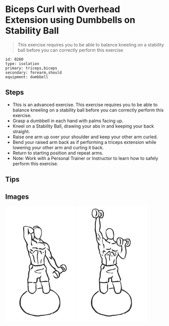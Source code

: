 # Biceps Curl with Overhead Extension using Dumbbells on Stability Ball
> This exercise requires you to be able to balance kneeling on a stability ball before you can correctly perform this exercise

``` 
id: 0260 
type: isolation 
primary: triceps,biceps 
secondary: forearm,should 
equipment: dumbbell 
``` 

## Steps

 - This is an advanced exercise. This exercise requires you to be able to balance kneeling on a stability ball before you can correctly perform this exercise.
 - Grasp a dumbbell in each hand with palms facing up.
 - Kneel on a Stability Ball, drawing your abs in and keeping your back straight.
 - Raise one arm up over your shoulder and keep your other arm curled.
 - Bend your raised arm back as if performing a triceps extension while lowering your other arm and curling it back.
 - Return to starting position and repeat arms.
 - Note: Work with a Personal Trainer or Instructor to learn how to safely perform this exercise.

## Tips


## Images

<svg width="167pt" height="275pt" viewBox="0 0 167 275" xmlns="http://www.w3.org/2000/svg">
  <g fill="#FFF">
    <path d="M0 0h167v275H0V0m42.67 50.07c-.94 5.3 1.09 10.52.66 15.83.07 4.1-.51 8.5 1.49 12.27 1.93 3.98 3.59 8.09 5.63 12.01-.18 3.31-.44 6.68.5 9.91.51 4.16 3.31 7.58 3.64 11.78.34 4.76 2.69 8.95 4.62 13.19.4 3 .67 6.02.86 9.05-.14 3.72-2.8 6.51-4.12 9.8-.15 3.37 1.71 6.85.02 10.07-1.85 4.44-1.84 9.27-1.65 13.99-1.95 4.23-2.33 9.1-1.53 13.66.81 7.45-.48 15.26 2.21 22.42 3.25 2.86 7.71 6.86 12.3 4.26 2.89-2.01 5.48-4.83 6.77-8.14-.04-5.64-.08-11.33-.48-16.95.95-.92 1.91-1.83 2.87-2.74.17-2.73.66-5.42 1.02-8.12 1.25.03 2.51.07 3.77.11.23 2.73.07 5.49.5 8.21l2.76.6c-.35 4.56 2.25 8.64 2.86 13.09-4.36-.14-8.77.7-12.67 2.68 4.34 1.16 8.35-1.44 12.68-1.11 1.18 2.96.95 6.18 1.46 9.27 4.46 6.48 17.2 4.59 17.57-4.12 7.18.6 13.1 5.82 17.58 11.11 3.27 5.68 5.14 12.35 4.89 18.94-.72 4.2-2.42 8.15-3.49 12.26-6.08 9.07-17.27 12.75-27.58 14.42-6.14 1.82-12.69.16-18.72 2.41-10.03-.3-20.14-2.69-29.21-7.03a42.67 42.67 0 0 1-12.95-17.14c-.33-5.92-.49-12.08 1.21-17.82 2.68-7.55 10.76-10.75 15.22-16.9l-3.1.87c-3.2 2.81-7.23 4.67-9.67 8.32-5.49 6.01-7.46 14.41-7.07 22.38.97 6.66 4.38 12.73 9.23 17.34 3.09 4.2 8.2 5.82 12.72 7.98 7.23 1.28 14.06 4.62 21.54 4.36 3.43.37 6.53-1.61 9.96-1.42 5.5.03 10.69-2.09 16.15-2.37 3.94-.23 7.56-2.17 10.33-4.92l-.92 3.59c3.52-4.09 9.53-4.8 12.8-9.15 2.73-3.91 5.26-8.31 5.41-13.2.27-7 .36-14.45-3.27-20.71-4.88-7.78-12.5-13.42-20.89-16.93l.79-1.39c-1.09-4.83-1.64-9.77-2.68-14.62-.27-.57-.8-1.72-1.06-2.29.19-1.74 1.16-3.3 1.61-4.98a82.3 82.3 0 0 1-4.08-10.41c-1-3.23-3.21-6.19-3.04-9.7-.05-2.87 1.02-5.94-.42-8.64-1.62-3.03-4.67-5.6-4.48-9.35.14-5.72-.77-11.76 1.48-17.18 2.27 3.28 4.93 6.4 6.18 10.25 1.19 4.03 4 7.21 6.01 10.82 2.99 5.21 8.46 8.22 11.99 12.97-1.59 1.11-3.19 2.2-4.9 3.12-.91 1.53-1.63 3.16-1.68 4.98 1.35-.92 2.56-2.02 3.72-3.14 4.69 2.33 6.22 7.33 8.52 11.61-.69.13-2.06.39-2.75.53-3.49-.8-5.88-3.45-8.1-6.05.59 3.18 2.59 6.04 5.31 7.77 6.1 2.24 13.28-4.49 10.72-10.78 1.18-.25 2.36-.49 3.54-.72 1.13-1.36 2.31-2.68 3.52-3.96 2.89.91 6.14-.22 7.63-2.89 3.01-3.15 1.29-8.03-.4-11.42-3.26-5.72-12.06-3.27-14.48 1.94 3.77.27 5.79-3.66 9.43-3.86 2.66 1.43 4.86 3.76 4.91 6.95 1.06 3.82-2.04 7.7-5.76 8.27.31-.61.92-1.85 1.23-2.47-1.8-2.75-3.11-5.83-5.29-8.32-2.1-.74-4.23.8-6.34.98-5.52-3.78-6.83-10.54-9-16.41-1.54-4.44-5.89-7.1-7.93-11.2-.85-3.75-1.33-7.73-3.76-10.87-2.18-2.49-1.07-5.94-1.78-8.9-.38-3.42-2.74-6.11-4.74-8.74-2.42-3.07-7-2.52-9.68-5.22-2.66-2.32-5.07-4.92-7.84-7.11 3.52-4.62 3.98-10.62 3.87-16.22-.51-2.96-.57-6.62-3.32-8.48-2.39-1.88-4.68-3.95-7.38-5.38-3.49-.69-6.75.92-9.69 2.59.05 1.11.14 3.33.19 4.44 1.29-1.39 2.35-2.96 3.14-4.68 2.95-.72 6.14-1.08 8.75.86-3.22.04-6.48.2-9.35 1.86.59.43 1.19.85 1.79 1.28 3.6-2.51 8.2-.69 12.02.34 4.85 7.16 2.55 17.08-2.24 23.72-1.56.12-3.16.49-4.71.09-2.61-2.23-5.15-4.72-6.47-7.96.67-4.86-2.08-9.66-.29-14.38-.4-.64-.81-1.28-1.23-1.91l-.65 2.32c-2.05-2.56-4.63-4.87-7.82-5.86-2.86-.5-5.75-.84-8.53-1.71-2.86-1.08-6.43-.3-8.39 2.1m90.76 93.32c1.77 2.14 4.69 3.49 5.68 6.2.56 1.03.09 3.24 1.69 3.23.38-.6 1.13-1.79 1.51-2.38-1.6-3.58-4.89-6.56-8.88-7.05z"/>
    <path d="M44.73 49.91c1.02-1.24 2.94-.99 4.38-.93 6.49.99 13.48 2.87 17.47 8.57-.05 1.39-.09 2.79-.13 4.19-2.1 1.19-4.07 2.58-6.08 3.9a50.388 50.388 0 0 0-3.63-3.96c-.99-3-.73-6.95-3.39-9.02.52 5.59-.39 11.42 1.46 16.8.58-1.47.82-3.13 1.86-4.37 3.49.32 5.12 3.85 4.93 6.99.64 3.87-1.06 8.35 1.65 11.67.27-.6.82-1.82 1.09-2.43 1.6 1.57 3.36 2.97 5.54 3.6 2.68.59 3.72 3.38 5.97 4.66.05-1.44-.05-2.86-.31-4.27-2.12-2.27-5.34-2.9-7.96-4.42a21.13 21.13 0 0 0 2.37-6.48c1.41 1.81 2.74 3.92 5.02 4.72 1.98.97 4.07-.11 6.04-.52.27 2.3-.32 5.6 2.84 5.95-.39-1.8-.81-3.59-1.16-5.4 2.44 2.4 4.82 4.86 7.25 7.27-.77.11-2.31.34-3.07.45-3.31-1.44-7.71-1.86-10.11 1.41 2.33-.09 4.75-1.24 6.96-.04 3.51 1.52 7.41.71 11.11.93 6.67.86 8.85 8.24 9.04 13.98-1.66-1.01-3.28-2.14-5.19-2.61 2.06 2.5 4.68 4.55 6.46 7.29 1.4 2.96 1.69 6.34 3.3 9.22.02 2.06-.04 4.12-.11 6.19-1.68-1.08-3.37-2.16-5.18-3 2.18 3.05 4.89 7.52 9.26 6.64-1.21-1.44-2.21-3-2.57-4.86 5.02 3.98 7.58 10.17 9.06 16.24 1.38 3.02 3.39 5.78 5.6 8.26 2 2.18 4.96.47 7.27-.17 1.83 2.23 3.38 4.68 5.33 6.81-.75 1.52-2.24 2.46-3.4 3.64-1.58.78-3.09 1.69-4.6 2.62-.57-1.52-.81-3.47-2.55-4.11-3.07-1.45-5.76-3.48-8.22-5.8.6-.1 1.81-.32 2.41-.43-3.41-2.43-7.32-4.38-10.08-7.59-1.85-3.2-4.39-5.99-5.68-9.49-1.93-5.11-4.41-10.19-8.36-14.06-.99-4.89 1.38-10.18-1.7-14.64-.73 3.43-.69 7-.18 10.46-.91 4.48-3.62 8.42-3.74 13.06-.06 3.55.96 7.02.97 10.58-5.45 3.07-11.85 2.41-17.83 3.3-3.07.56-6.04-.79-8.76-2.04-2.55-1.15-2.32-4.24-3.08-6.5-1.42-4.53-1.66-9.42-3.88-13.69-1.82-3.27-.66-7.18-1.4-10.72-1.23-2.13-3.63-3.6-3.72-6.28-.37-2.99-1.64-7.01 1.08-9.26-2.45-4.69-4.96-9.36-7.53-13.99-2.2-3.29-2.11-7.47-1.91-11.27.54-5.68-.28-11.37-.21-17.05m16.82 33.42c-.22 3.09-.84 6.3-.09 9.35.33 1.47 2.13 1.38 3.22 1.9-.66-2.42-1.44-4.82-2.12-7.23.08-1.44-.12-2.84-1.01-4.02m28.86 6.92c.97 2.06 2.04 4.29 4.48 4.83-.57-1.44-1.22-2.84-1.86-4.25-.66-.15-1.97-.43-2.62-.58m-26.44 8.74l-.21 1.17c2.51 1.06 5.56-.17 8.28.12 1.83 1.23 4.36 3.61 6.04.85-.97-.84-1.93-1.69-2.88-2.54-3.75-.02-7.51-.07-11.23.4m24.93 2.97c-2.38-.41-4.58-1.53-6.95-2.01-1.3.82-2.59 1.68-3.8 2.62 3.38-.19 6.63.57 9.89 1.31 3.66-.36 6.74-2.76 8.81-5.69-3.07.24-5.4 2.32-7.95 3.77m-30.94.38c1.43 3.32 4.88 4.79 8.12 5.8-.79-2.23-1.77-5.14-4.73-4.72-1.13-.38-2.26-.74-3.39-1.08m12.49 3.14c-2.08 2.56-4.88 4.6-6.21 7.71-1.81-1.27-2.99-3-3.14-5.23-.74-.09-2.22-.26-2.96-.35.54 2.23 1.83 4.18 3.36 5.86 1.49.1 2.99-.03 4.48-.01.12-.5.35-1.48.47-1.97 2.11-1.01 3.51-2.81 4.75-4.73 1.78-.36 3.61-.05 5.4.04.09 3.44-.77 6.76-1.36 10.12-.08 7.55 1.72 14.93 2.6 22.39 1.11-2.33.85-5.01.3-7.46-.96-3.82-.57-7.78-.92-11.67-.64-4.45 2.18-8.59.78-13.05 1.9.53 4.57.32 5.5 2.46 1.2 1.8 1.09 5.41 4 5.08-.84-2.65-1.62-5.31-2.28-8-2.2-.13-4.4-.13-6.6-.08-2.2-1.9-5.65-2.75-8.17-1.11m19.7 3.73c-.28.31-.83.93-1.11 1.24.71 3.42 4.89-2.02 1.11-1.24m-26.27 6.37c1.35 3.02 2.88 6.06 3.21 9.41.78 3.64.77 8.56 5.02 9.94-2.39-4.28-3.12-9.15-3.49-13.96-.96-1.99-2.3-3.78-3.24-5.78-.38.1-1.12.29-1.5.39m21.13 11.34c-.52 3.48-1.93 7.13 0 10.44.69-3.72.78-7.52 1.52-11.23-.38.2-1.14.6-1.52.79z"/>
    <path d="M61.68 66.52c1.98-.89 3.94-1.85 6-2.57.4 4.3.13 8.62.01 12.92-.3.37-.9 1.09-1.19 1.45-.51-.37-1.51-1.13-2.02-1.51-.12-3.59-.65-7.29-2.8-10.29zM60.72 139.3c1.42.67 2.86 1.29 4.37 1.75-.09.28-.27.83-.37 1.11-1.61 2.97-3.18 5.96-4.94 8.84 4.08.01 7.35-4.3 5.81-8.2.4-.28.8-.56 1.21-.84 1.52 1 3.29 1.74 5.15 1.51 6.2-.77 12.87.12 18.33-3.48 2.9 1.43 4.23 4.42 5.86 7.01 1.94 2.54-.7 5.39-.77 8.11.73 2.31 1.99 4.44 2.48 6.84 1.08 4.57 4.02 8.48 4.7 13.17.64 1.79-1.04 3.14-1.86 4.5-1.1-.63-2.17-1.3-3.22-2-4.2 1.11-8.61.83-12.8 2.02-1.06-2.39-.79-5.1-1.38-7.61 1.48-2.16 2.32-4.68 2.58-7.28-1.46 1.78-2.86 3.62-4.59 5.15-2.45-.3-4.78.32-6.77 1.76-.05 3.1-.32 6.2-.93 9.26-2.31.27-4.64.31-6.96.33.01.55.03 1.65.03 2.2 2.05-.08 4.1-.1 6.16-.11-1.19 5.52-1.08 11.18-.41 16.75-1.58 2.7-3.36 5.7-6.52 6.71-3.5.16-7.64-1.06-8.99-4.64-2.15-3.8-.61-8.3-1.83-12.32-.91-2.45.32-4.96.58-7.43 3.07-.08 6.45.9 9.31-.55-.09-.3-.25-.92-.33-1.22-3.47.28-6.96.33-10.34-.61.17-3.75.59-7.48 2.21-10.9.3-5.2.21-10.54 1.98-15.52 1.39-3.16-.32-6.41-.64-9.59.82-1.65 1.91-3.15 2.89-4.72m25.29 10.98c-4.44.29-8.83 1.3-13.07 2.64-.38.56-1.15 1.68-1.53 2.23 5.49-.82 10.57-3.27 16.13-3.77 1.73-.52 5.85-1.36 4.21-3.83-1.98.78-3.66 2.23-5.74 2.73m-16.54 6.37c3.86 3.22 9.14 2.29 13.62 3.73 1.21-.38 2.4-.85 3.49-1.5-3.8-.24-7.68.29-11.39-.75-2.04-1.03-3.86-2.44-5.81-3.63.03.54.07 1.61.09 2.15zM117.28 156.3c2.51-1.83 5.67-1.2 8.2.2 1.6 3.98 3.17 8.55.4 12.43-1.13-5.16-3.73-10.14-8.6-12.63z"/>
    <path d="M97.13 180.65c1.91.04 3.79-.45 5.69-.45.99 1.81.23 3.96.59 5.91.6 5.59 3.24 11.37.49 16.81-1.42 3.62-5.69 3.77-8.98 3.94-1.46.04-2.52-1.22-3.43-2.19-1.54-4.21-1.75-8.73-2.43-13.12-1.33-3.41-3.7-6.43-4-10.21 4-.53 8.04-.58 12.07-.69z"/>
  </g>
  <g fill="#333">
    <path d="M42.67 50.07c1.96-2.4 5.53-3.18 8.39-2.1 2.78.87 5.67 1.21 8.53 1.71 3.19.99 5.77 3.3 7.82 5.86l.65-2.32c.42.63.83 1.27 1.23 1.91-1.79 4.72.96 9.52.29 14.38 1.32 3.24 3.86 5.73 6.47 7.96 1.55.4 3.15.03 4.71-.09 4.79-6.64 7.09-16.56 2.24-23.72-3.82-1.03-8.42-2.85-12.02-.34-.6-.43-1.2-.85-1.79-1.28 2.87-1.66 6.13-1.82 9.35-1.86-2.61-1.94-5.8-1.58-8.75-.86-.79 1.72-1.85 3.29-3.14 4.68-.05-1.11-.14-3.33-.19-4.44 2.94-1.67 6.2-3.28 9.69-2.59 2.7 1.43 4.99 3.5 7.38 5.38 2.75 1.86 2.81 5.52 3.32 8.48.11 5.6-.35 11.6-3.87 16.22 2.77 2.19 5.18 4.79 7.84 7.11 2.68 2.7 7.26 2.15 9.68 5.22 2 2.63 4.36 5.32 4.74 8.74.71 2.96-.4 6.41 1.78 8.9 2.43 3.14 2.91 7.12 3.76 10.87 2.04 4.1 6.39 6.76 7.93 11.2 2.17 5.87 3.48 12.63 9 16.41 2.11-.18 4.24-1.72 6.34-.98 2.18 2.49 3.49 5.57 5.29 8.32-.31.62-.92 1.86-1.23 2.47 3.72-.57 6.82-4.45 5.76-8.27-.05-3.19-2.25-5.52-4.91-6.95-3.64.2-5.66 4.13-9.43 3.86 2.42-5.21 11.22-7.66 14.48-1.94 1.69 3.39 3.41 8.27.4 11.42-1.49 2.67-4.74 3.8-7.63 2.89-1.21 1.28-2.39 2.6-3.52 3.96-1.18.23-2.36.47-3.54.72 2.56 6.29-4.62 13.02-10.72 10.78-2.72-1.73-4.72-4.59-5.31-7.77 2.22 2.6 4.61 5.25 8.1 6.05.69-.14 2.06-.4 2.75-.53-2.3-4.28-3.83-9.28-8.52-11.61-1.16 1.12-2.37 2.22-3.72 3.14.05-1.82.77-3.45 1.68-4.98 1.71-.92 3.31-2.01 4.9-3.12-3.53-4.75-9-7.76-11.99-12.97-2.01-3.61-4.82-6.79-6.01-10.82-1.25-3.85-3.91-6.97-6.18-10.25-2.25 5.42-1.34 11.46-1.48 17.18-.19 3.75 2.86 6.32 4.48 9.35 1.44 2.7.37 5.77.42 8.64-.17 3.51 2.04 6.47 3.04 9.7a82.3 82.3 0 0 0 4.08 10.41c-.45 1.68-1.42 3.24-1.61 4.98.26.57.79 1.72 1.06 2.29 1.04 4.85 1.59 9.79 2.68 14.62l-.79 1.39c8.39 3.51 16.01 9.15 20.89 16.93 3.63 6.26 3.54 13.71 3.27 20.71-.15 4.89-2.68 9.29-5.41 13.2-3.27 4.35-9.28 5.06-12.8 9.15l.92-3.59c-2.77 2.75-6.39 4.69-10.33 4.92-5.46.28-10.65 2.4-16.15 2.37-3.43-.19-6.53 1.79-9.96 1.42-7.48.26-14.31-3.08-21.54-4.36-4.52-2.16-9.63-3.78-12.72-7.98-4.85-4.61-8.26-10.68-9.23-17.34-.39-7.97 1.58-16.37 7.07-22.38 2.44-3.65 6.47-5.51 9.67-8.32l3.1-.87c-4.46 6.15-12.54 9.35-15.22 16.9-1.7 5.74-1.54 11.9-1.21 17.82a42.67 42.67 0 0 0 12.95 17.14c9.07 4.34 19.18 6.73 29.21 7.03 6.03-2.25 12.58-.59 18.72-2.41 10.31-1.67 21.5-5.35 27.58-14.42 1.07-4.11 2.77-8.06 3.49-12.26.25-6.59-1.62-13.26-4.89-18.94-4.48-5.29-10.4-10.51-17.58-11.11-.37 8.71-13.11 10.6-17.57 4.12-.51-3.09-.28-6.31-1.46-9.27-4.33-.33-8.34 2.27-12.68 1.11 3.9-1.98 8.31-2.82 12.67-2.68-.61-4.45-3.21-8.53-2.86-13.09l-2.76-.6c-.43-2.72-.27-5.48-.5-8.21-1.26-.04-2.52-.08-3.77-.11-.36 2.7-.85 5.39-1.02 8.12-.96.91-1.92 1.82-2.87 2.74.4 5.62.44 11.31.48 16.95-1.29 3.31-3.88 6.13-6.77 8.14-4.59 2.6-9.05-1.4-12.3-4.26-2.69-7.16-1.4-14.97-2.21-22.42-.8-4.56-.42-9.43 1.53-13.66-.19-4.72-.2-9.55 1.65-13.99 1.69-3.22-.17-6.7-.02-10.07 1.32-3.29 3.98-6.08 4.12-9.8-.19-3.03-.46-6.05-.86-9.05-1.93-4.24-4.28-8.43-4.62-13.19-.33-4.2-3.13-7.62-3.64-11.78-.94-3.23-.68-6.6-.5-9.91-2.04-3.92-3.7-8.03-5.63-12.01-2-3.77-1.42-8.17-1.49-12.27.43-5.31-1.6-10.53-.66-15.83m2.06-.16c-.07 5.68.75 11.37.21 17.05-.2 3.8-.29 7.98 1.91 11.27 2.57 4.63 5.08 9.3 7.53 13.99-2.72 2.25-1.45 6.27-1.08 9.26.09 2.68 2.49 4.15 3.72 6.28.74 3.54-.42 7.45 1.4 10.72 2.22 4.27 2.46 9.16 3.88 13.69.76 2.26.53 5.35 3.08 6.5 2.72 1.25 5.69 2.6 8.76 2.04 5.98-.89 12.38-.23 17.83-3.3-.01-3.56-1.03-7.03-.97-10.58.12-4.64 2.83-8.58 3.74-13.06-.51-3.46-.55-7.03.18-10.46 3.08 4.46.71 9.75 1.7 14.64 3.95 3.87 6.43 8.95 8.36 14.06 1.29 3.5 3.83 6.29 5.68 9.49 2.76 3.21 6.67 5.16 10.08 7.59-.6.11-1.81.33-2.41.43 2.46 2.32 5.15 4.35 8.22 5.8 1.74.64 1.98 2.59 2.55 4.11 1.51-.93 3.02-1.84 4.6-2.62 1.16-1.18 2.65-2.12 3.4-3.64-1.95-2.13-3.5-4.58-5.33-6.81-2.31.64-5.27 2.35-7.27.17-2.21-2.48-4.22-5.24-5.6-8.26-1.48-6.07-4.04-12.26-9.06-16.24.36 1.86 1.36 3.42 2.57 4.86-4.37.88-7.08-3.59-9.26-6.64 1.81.84 3.5 1.92 5.18 3 .07-2.07.13-4.13.11-6.19-1.61-2.88-1.9-6.26-3.3-9.22-1.78-2.74-4.4-4.79-6.46-7.29 1.91.47 3.53 1.6 5.19 2.61-.19-5.74-2.37-13.12-9.04-13.98-3.7-.22-7.6.59-11.11-.93-2.21-1.2-4.63-.05-6.96.04 2.4-3.27 6.8-2.85 10.11-1.41.76-.11 2.3-.34 3.07-.45-2.43-2.41-4.81-4.87-7.25-7.27.35 1.81.77 3.6 1.16 5.4-3.16-.35-2.57-3.65-2.84-5.95-1.97.41-4.06 1.49-6.04.52-2.28-.8-3.61-2.91-5.02-4.72a21.13 21.13 0 0 1-2.37 6.48c2.62 1.52 5.84 2.15 7.96 4.42.26 1.41.36 2.83.31 4.27-2.25-1.28-3.29-4.07-5.97-4.66-2.18-.63-3.94-2.03-5.54-3.6-.27.61-.82 1.83-1.09 2.43-2.71-3.32-1.01-7.8-1.65-11.67.19-3.14-1.44-6.67-4.93-6.99-1.04 1.24-1.28 2.9-1.86 4.37-1.85-5.38-.94-11.21-1.46-16.8 2.66 2.07 2.4 6.02 3.39 9.02 1.28 1.25 2.49 2.58 3.63 3.96 2.01-1.32 3.98-2.71 6.08-3.9.04-1.4.08-2.8.13-4.19-3.99-5.7-10.98-7.58-17.47-8.57-1.44-.06-3.36-.31-4.38.93m16.95 16.61c2.15 3 2.68 6.7 2.8 10.29.51.38 1.51 1.14 2.02 1.51.29-.36.89-1.08 1.19-1.45.12-4.3.39-8.62-.01-12.92-2.06.72-4.02 1.68-6 2.57m-.96 72.78c-.98 1.57-2.07 3.07-2.89 4.72.32 3.18 2.03 6.43.64 9.59-1.77 4.98-1.68 10.32-1.98 15.52-1.62 3.42-2.04 7.15-2.21 10.9 3.38.94 6.87.89 10.34.61.08.3.24.92.33 1.22-2.86 1.45-6.24.47-9.31.55-.26 2.47-1.49 4.98-.58 7.43 1.22 4.02-.32 8.52 1.83 12.32 1.35 3.58 5.49 4.8 8.99 4.64 3.16-1.01 4.94-4.01 6.52-6.71-.67-5.57-.78-11.23.41-16.75-2.06.01-4.11.03-6.16.11 0-.55-.02-1.65-.03-2.2 2.32-.02 4.65-.06 6.96-.33.61-3.06.88-6.16.93-9.26 1.99-1.44 4.32-2.06 6.77-1.76 1.73-1.53 3.13-3.37 4.59-5.15-.26 2.6-1.1 5.12-2.58 7.28.59 2.51.32 5.22 1.38 7.61 4.19-1.19 8.6-.91 12.8-2.02 1.05.7 2.12 1.37 3.22 2 .82-1.36 2.5-2.71 1.86-4.5-.68-4.69-3.62-8.6-4.7-13.17-.49-2.4-1.75-4.53-2.48-6.84.07-2.72 2.71-5.57.77-8.11-1.63-2.59-2.96-5.58-5.86-7.01-5.46 3.6-12.13 2.71-18.33 3.48-1.86.23-3.63-.51-5.15-1.51-.41.28-.81.56-1.21.84 1.54 3.9-1.73 8.21-5.81 8.2 1.76-2.88 3.33-5.87 4.94-8.84.1-.28.28-.83.37-1.11-1.51-.46-2.95-1.08-4.37-1.75m56.56 17c4.87 2.49 7.47 7.47 8.6 12.63 2.77-3.88 1.2-8.45-.4-12.43-2.53-1.4-5.69-2.03-8.2-.2m-20.15 24.35c-4.03.11-8.07.16-12.07.69.3 3.78 2.67 6.8 4 10.21.68 4.39.89 8.91 2.43 13.12.91.97 1.97 2.23 3.43 2.19 3.29-.17 7.56-.32 8.98-3.94 2.75-5.44.11-11.22-.49-16.81-.36-1.95.4-4.1-.59-5.91-1.9 0-3.78.49-5.69.45z"/>
    <path d="M61.55 83.33c.89 1.18 1.09 2.58 1.01 4.02.68 2.41 1.46 4.81 2.12 7.23-1.09-.52-2.89-.43-3.22-1.9-.75-3.05-.13-6.26.09-9.35zM90.41 90.25c.65.15 1.96.43 2.62.58.64 1.41 1.29 2.81 1.86 4.25-2.44-.54-3.51-2.77-4.48-4.83zM63.97 98.99c3.72-.47 7.48-.42 11.23-.4.95.85 1.91 1.7 2.88 2.54-1.68 2.76-4.21.38-6.04-.85-2.72-.29-5.77.94-8.28-.12l.21-1.17zM88.9 101.96c2.55-1.45 4.88-3.53 7.95-3.77-2.07 2.93-5.15 5.33-8.81 5.69-3.26-.74-6.51-1.5-9.89-1.31 1.21-.94 2.5-1.8 3.8-2.62 2.37.48 4.57 1.6 6.95 2.01zM57.96 102.34c1.13.34 2.26.7 3.39 1.08 2.96-.42 3.94 2.49 4.73 4.72-3.24-1.01-6.69-2.48-8.12-5.8z"/>
    <path d="M70.45 105.48c2.52-1.64 5.97-.79 8.17 1.11 2.2-.05 4.4-.05 6.6.08.66 2.69 1.44 5.35 2.28 8-2.91.33-2.8-3.28-4-5.08-.93-2.14-3.6-1.93-5.5-2.46 1.4 4.46-1.42 8.6-.78 13.05.35 3.89-.04 7.85.92 11.67.55 2.45.81 5.13-.3 7.46-.88-7.46-2.68-14.84-2.6-22.39.59-3.36 1.45-6.68 1.36-10.12-1.79-.09-3.62-.4-5.4-.04-1.24 1.92-2.64 3.72-4.75 4.73-.12.49-.35 1.47-.47 1.97-1.49-.02-2.99.11-4.48.01-1.53-1.68-2.82-3.63-3.36-5.86.74.09 2.22.26 2.96.35.15 2.23 1.33 3.96 3.14 5.23 1.33-3.11 4.13-5.15 6.21-7.71zM90.15 109.21c3.78-.78-.4 4.66-1.11 1.24.28-.31.83-.93 1.11-1.24z"/>
    <path d="M63.88 115.58c.38-.1 1.12-.29 1.5-.39.94 2 2.28 3.79 3.24 5.78.37 4.81 1.1 9.68 3.49 13.96-4.25-1.38-4.24-6.3-5.02-9.94-.33-3.35-1.86-6.39-3.21-9.41zM85.01 126.92c.38-.19 1.14-.59 1.52-.79-.74 3.71-.83 7.51-1.52 11.23-1.93-3.31-.52-6.96 0-10.44zM133.43 143.39c3.99.49 7.28 3.47 8.88 7.05-.38.59-1.13 1.78-1.51 2.38-1.6.01-1.13-2.2-1.69-3.23-.99-2.71-3.91-4.06-5.68-6.2zM86.01 150.28c2.08-.5 3.76-1.95 5.74-2.73 1.64 2.47-2.48 3.31-4.21 3.83-5.56.5-10.64 2.95-16.13 3.77.38-.55 1.15-1.67 1.53-2.23 4.24-1.34 8.63-2.35 13.07-2.64z"/>
    <path d="M69.47 156.65c-.02-.54-.06-1.61-.09-2.15 1.95 1.19 3.77 2.6 5.81 3.63 3.71 1.04 7.59.51 11.39.75-1.09.65-2.28 1.12-3.49 1.5-4.48-1.44-9.76-.51-13.62-3.73z"/>
  </g>
</svg>

<svg width="167pt" height="275pt" viewBox="0 0 167 275" xmlns="http://www.w3.org/2000/svg">
  <g fill="#FFF">
    <path d="M0 0h167v275H0V0m37.52 8.49c-2.44 5.85-3.48 13.08.66 18.44 1.72 1.91 4.36 1.89 6.72 1.87-.17 2.74-.61 5.47-1.38 8.11-1.2 4.26-.48 8.71-.59 13.07.04 3.67-1.31 7.44.15 11 3.07 8.7 1.3 18.59 5.97 26.81 2.19 3.07.58 6.91 1.12 10.37.1 3.81 2.66 7.02 2.77 10.84.07 2.74 1.11 5.32 2.88 7.4-.34 3.33.82 6.45 3.19 8.79.14 3.93-1.63 8.2.59 11.81-1.12 2.3-2.68 4.37-3.62 6.76-.33 3.44 1.71 6.99-.06 10.28-1.86 4.45-1.8 9.28-1.66 14.01-2.17 4.53-2.14 9.73-1.45 14.61.67 7.27-.36 14.8 2.22 21.8 3.39 1.97 6.52 5.85 10.9 4.47 3.65-1.41 6.15-4.87 8.02-8.15.5-5.86-.41-11.78.1-17.66-3.7 4.81-1.79 11.4-1.7 16.96-1.32 2.27-2.76 4.76-5.13 6.06-2.82 1.77-5.95-.74-8.51-1.91-4.21-6.41-3.04-14.6-3.24-21.9 5.99 1.51 12.29 1.15 18.39.71l-2.79-1.43c1.94-.05 4.39 1.23 5.5-1.16.1-2.71.6-5.38.93-8.06 1.23.03 2.46.06 3.69.1.25 2.76.08 5.57.6 8.31.68.12 2.04.37 2.73.49-.46 4.54 2.23 8.6 2.8 13.03-4.27.02-8.8.51-12.48 2.82 4.29 1.01 8.25-1.51 12.54-1.17.7 4.29 1.81 8.48 4.51 11.98 3.76 1.61 8.6 1.88 11.72-1.18 2.61-1.57 2.5-4.82 2.9-7.46.06.34.19 1 .25 1.33 6.71 1.83 12.55 6.2 17.07 11.37 3.38 5.71 5.24 12.48 5.03 19.13-.9 4.37-2.4 8.64-3.81 12.85-8.1 10.75-22.33 13.49-34.92 14.88-5.51-.82-10.63 2.15-16.09 1.15-8.28-1.38-16.67-2.97-24.17-6.88-5.66-4.53-10.14-10.37-12.89-17.07-.18-7.86-1.3-17.2 4.68-23.37 3.38-4.4 8.79-6.74 11.79-11.46-1.07.31-2.14.63-3.21.96-3 2.69-6.86 4.38-9.24 7.77-8.86 9.62-10.35 25.75-1.97 36.12 3.05 3.23 5.55 7.33 9.82 9.06 2.65 1.2 5.16 2.85 8.03 3.49 6.44 1.1 12.5 4.09 19.16 3.97 3.81.58 7.26-1.53 11.03-1.43 5.45.04 10.6-2.09 16.02-2.33 3.93-.24 7.56-2.15 10.31-4.91-.22.88-.65 2.65-.86 3.54 3.72-4.23 10.15-4.91 13.29-9.78 2.08-3.26 4.2-6.7 4.73-10.6.74-5.17.28-10.43-.34-15.59-2.76-11.64-13.01-19.66-23.61-24.03.2-.35.6-1.04.79-1.38-1.03-4.97-1.78-10-2.6-15-.47-.43-1.41-1.3-1.88-1.73 1.08-1.81 2.85-3.9 1.86-6.14-2.19-4.93-3.65-10.13-5.86-15.05-1.54-3.21-.36-6.77-.42-10.15-.49-3.63-3.44-6.15-5.12-9.24l2.28-1.24c-2.69-6.85-.96-14.36 2.94-20.35 2.95 3.45 5.77 7.79 10.39 9.01 3.04.78 5.25-1.63 6.51-4.05.18-3.54 2.3-6.62 2.54-10.17.62-6.31-1.34-12.53-2.44-18.64.72-.47 1.43-.94 2.15-1.42l-1.34.07c1.39-2.49 2.73-5.01 3.89-7.62-1.14-1.48-2.27-2.97-3.4-4.46 2.16-1.16 4.61-.41 6.82.13 4.03 4.58 2.96 13.92-3.67 15.6-.62-.67-1.85-2.02-2.46-2.7-.41 1.25-.78 2.51-1.11 3.78l.53-.61c2.87 2.16 6.16.5 8.85-.96 2.25-5.42 3.28-12.43-.94-17.14-3.4-.84-7.53-1.09-9.97 1.91-1.39-.04-2.77-.1-4.15-.15-2.08-4.09-7.15-5.43-11.38-5.17-4.58 1.18-4.75 6.52-5.7 10.29-1.75-1.32-3.62-2.5-5.58-3.47-1.04-3.8-.29-7.59.44-11.35.27-6.4-1.23-15.25-8.54-17.01-4.37-1.68-9.04 1.05-10.98 5-1.52 6.93.38 14.25 4.12 20.17-1.07.66-2.1 1.4-3.25 1.92-1.99-1.45-3.91-2.99-5.94-4.37-3.33-2.08-2.37-6.72-4.02-9.87-.71-3.35-4.16-4.85-5.48-7.86 1.2-3.23 2.12-6.62 2.16-10.09.34-6.47-2.28-12.62-2.36-19.07 2.23.07 4.47.32 6.69.05 3.84-4.98 4.72-12.52.62-17.61-2.52-2.04-6.4-2.34-9.12-.49C49.6 5.64 42 5.07 37.52 8.49m82.81 72.09c1.32 4 .84 8-.8 11.8 1.22 1.08 1.87-.52 2.45-1.41 1.32-2.36.97-5.18 1.13-7.77-.92-.87-1.84-1.76-2.78-2.62z"/>
    <path d="M39.59 8.31c3.03-.13 6.33-.9 9.17.5 1.71 2.26 2.41 5.06 3.68 7.55-.7 3.58-1.17 7.53-4.16 10.01-2.43.31-4.86.6-7.3.3-5.44-4.71-4.78-12.65-1.39-18.36m4.25 1c.74 2.21 2.13 4.25 2.38 6.6-.43 3.3-1.55 6.46-2.41 9.66 6.27-2.73 6.39-13.33.03-16.26zM52.17 13.22c1.28-.76 2.42-1.88 3.92-2.2 1.63.39 3.16 1.11 4.73 1.72 1.36 4.71 1.5 9.69-.67 14.19-1.92.02-3.84.04-5.75.05 1.75-1.32 3.5-2.64 5.23-3.98-.51-2.44-.93-4.9-1.09-7.39-2.36-.12-4.94-.18-6.37-2.39z"/>
    <path d="M53.61 15.52c2.98.73 2.69 4.13 3.46 6.45-1.36 1.24-2.88 2.28-4.43 3.26-.55 6.64.49 13.2 1.57 19.72 1.01 5.58-2.55 10.89-.75 16.4 4.29 2.45 4.95 7.58 6.71 11.74 1.3 4.96-.55 10.16.79 15.18 1.69 4.43 3.42 8.89 3.28 13.73 2.05-3.73 1.31-8.23-.48-11.9-.56-.23-1.7-.69-2.27-.92.19-4.03.02-8.05-.03-12.08 3.43.4 5.01 3.26 6.45 5.98 3.12 2.82 7.69 3.39 10.68 6.49.42-.92.83-1.83 1.28-2.74-2.91-1.84-6.94-1.59-9.2-4.39 1.88-1.07 3.53-2.46 4.49-4.44 3.25 1.75 7.31 3.21 10.59.67-.4 3.35 3.06 4.74 4.88 6.89l.59-1.11c-.27 1.18-.55 2.37-.88 3.53-3 .07-6.62-.27-8.43 2.66 3.66.07 7.41-.17 10.85-1.55l-1.8-1.38c1.01-.32 2.03-.61 3.05-.87-.4 5.81 6.3 9.87 11.67 9.37.86 6.06-1.09 11.89-1.37 17.9.73-3.3 2.5-6.16 4.13-9.05-.2-3.72-.49-7.45-1.38-11.07.59-1.78 2.39-2.97 2.65-4.9.43-2.51.75-5.04 1.06-7.57 1.68.24 3.36.49 5.05.7.62 1.16 1.25 2.31 1.87 3.47-1.56 2.7-3.11 5.41-4.21 8.34 1.11 4.59 1.83 9.28 2.47 13.96.63 4.81-1.72 9.28-2.24 13.98-.35 1.63-2.4 3.51-4.11 2.55-3.62-1.41-6.2-4.59-8.59-7.52-2.03-2.53-1.88-6.02-3.72-8.61-.07 2.21.18 4.41.17 6.62-.73 3.21-3.59 5.5-4.08 8.79-.62 4.21-1.05 8.55-.06 12.74-6.64 4.33-14.81 3.26-22.31 4.4-.02-7.14 1.25-15.25-3.46-21.32.79-1.79.86-4.28 2.91-5.15 2.22-1.2 3.81-3.18 5.61-4.88.67.3 2.01.89 2.67 1.19-.3 2.12-.6 4.23-.95 6.34-.74-.71-2.23-2.12-2.97-2.82-1.88.7-3.65 1.65-5.28 2.82 1.47-.15 2.93-.33 4.39-.54 1.2.34 2.4.68 3.6 1-1.49 4.41-.37 9.02 0 13.51 2.34-2.66.88-6.11.68-9.22.63-3.78 3.59-7.8.62-11.36 2.01.32 4.04.41 6.04.78.95 3.35 2.84 6.2 5.16 8.77.6-.91 1.2-1.82 1.84-2.71 1.32-.32 2.28-1.24 3.17-2.21-1.21.1-2.41.21-3.62.33-.41.8-.81 1.6-1.21 2.4-1.56-3.4-2.65-7.17-5.58-9.69-1.32.7-3.5.48-3.79 2.37-1.08-1.44-1.74-3.65-3.89-3.68-2.07.36-3.12 2.36-4.48 3.72-1.96 2.32-5.4 3.35-6.45 6.4-.03 4.87 3.48 9.11 3.01 14.06-.17 2.6.53 5.27-.18 7.81-2.68 1.72-5.22-1.99-7.74-2.87-.05-3.96-.04-7.92-.06-11.88-2.86-1.89-3.77-5.1-3.59-8.38-3.85-3.23-1.55-8.59-3.55-12.67-1.66-3.64-1.71-7.68-1.43-11.6.98.77 1.95 1.54 2.92 2.32.41-.67.83-1.34 1.25-2.01-.43-.06-1.29-.17-1.72-.22-1.72-2.36-3.73-4.5-5.47-6.85-.64-4.52-3.04-9.31-1.16-13.81-1.33-6.6-4.33-13.11-3.2-19.97-.31-7.42-.06-15 2.6-22.03 1.07-1.09 2.59-1.58 3.89-2.33 1.53-3.49 1.44-7.34 2.02-11.04m-4.76 49c3.29 4.72 5.8 9.9 6.78 15.61.08-1.72.31-3.44.21-5.16-1.55-3.89-2.98-8.42-6.99-10.45m4.39 18.71c1.76-3.98-2.12-6.69-3.97-9.69-1.9 4.05 3.24 6.07 3.97 9.69m27.45 15.16c-.71 1.17-1.42 2.36-2.12 3.54-3.28.48-7.48-1.26-10.02 1.42 2.81.69 5.72.79 8.59 1.1 1.39-.82 2.75-1.69 4.11-2.56-.15-1.17-.35-2.34-.56-3.5m1.61 4.94c2.55 5.36 12.55 7.36 15.73 1.3-2.4.48-4.67 1.7-7.14 1.75-2.87-.96-5.42-3.34-8.59-3.05m-19.04 1.85c-.9 1.17-1.56 2.5-2.16 3.84.49 1.21.95 2.44 1.39 3.67.72 0 2.17-.01 2.89-.02-.94-.88-1.89-1.75-2.87-2.58.66-.51 1.97-1.53 2.62-2.04.48.49 1.44 1.48 1.91 1.97.6-.68 1.19-1.36 1.78-2.04-1.82-.96-3.46-2.62-5.56-2.8m26.04 9.17c3.19.16 4.02-3.03 4.7-5.46-1.92 1.49-3.43 3.41-4.7 5.46m-29.54 1.2c.06 1.88 1.34 3.17 2.59 4.38-.33-1.76-.44-3.88-2.59-4.38m20.78 3.73c1.85.12 3.7-.02 5.55-.1-1.77-1.15-4.12-2.04-5.55.1m5.79 18.25c.4-.1 1.21-.28 1.61-.38.57-3.8 2.07-7.47 1.93-11.37-3.01 3.11-3.16 7.69-3.54 11.75z"/>
    <path d="M74.37 55.19c2.74-2.22 6.51-.44 8.76 1.64 3.02 2.86 2.5 7.39 3.53 11.1.97 3.21-.48 6.38-1.75 9.27-3.31 1.15-7.1.26-10.25-.98-3.05-4.07-4.46-9.28-5.08-14.3-.54-3.26 2.58-5.08 4.79-6.73zM100.28 93.8c-5.58-4.06-6.39-14.56.58-17.6 2.32.61 4.65 1.18 6.92 1.98 1.11 4.03.56 8.24-.04 12.31-.81 3.15-4.57 4.74-7.46 3.31m.88-16.4c1.99 5.21 2.16 10.89.05 16.09 1.69-1.84 4.1-3.68 3.71-6.49.04-3.47.53-8.47-3.76-9.6zM60.74 139.34c1.42.69 2.87 1.31 4.41 1.71-1.82 3.3-3.37 6.75-5.37 9.95 4.94.07 7.44-5.41 5.82-9.63 1.81 1.34 4 2.35 6.3 2.13 6.28-.71 12.97.05 18.54-3.49 3.17 2.06 5 5.6 6.53 8.93-.45 2.08-1.31 4.04-1.64 6.15.59 1.95 1.65 3.73 2.17 5.71 1.2 5.39 4.49 10.05 5.38 15.55a9.618 9.618 0 0 1-2.35 3.01c-1.24-.43-2.27-1.25-3.3-2.02l-.89.93c-3.83-.09-7.59.46-11.32 1.21-1.73-1.84-.78-5.29-1.88-7.71.35-.28 1.05-.86 1.4-1.14.52-1.94 1.02-3.88 1.32-5.87-1.48 1.78-2.91 3.62-4.65 5.16-2.44-.36-4.75.27-6.72 1.71-.09 3.22-.32 6.44-1.11 9.57-1.52-.97-3.23-2.7-4.58-.47-4.83.9-9.82.34-14.55-.86-.3-5.23 2.8-9.75 2.48-14.91.11-4.06.62-8.13 1.97-11.98.91-2.29-.04-4.65-.48-6.92-1.15-2.62 1.45-4.59 2.52-6.72m24.23 11.02c-3.74.2-7.36 1.23-10.97 2.15-1.46.1-1.84 1.66-2.56 2.65 3.23-.46 6.35-1.45 9.45-2.45 3.34-1.12 7.17-.71 10.22-2.69 1.14-.56 1.38-1.39.71-2.51-2.32.86-4.28 2.76-6.85 2.85m-15.91 4.69c-.01 1.09.47 1.86 1.42 2.31 3.79 2.22 8.33 2.3 12.57 2.87 1.46.33 2.59-.48 3.35-1.66-1.85.11-3.69.36-5.5.75-2.57-.7-5.41-.81-7.65-2.41-1.37-.69-2.53-2.07-4.19-1.86zM97.14 180.68c2.01.06 4-.27 5.95-.76.78 5.93 2.75 11.92 1.32 17.92-.71 2.65-1.2 5.45-2.73 7.79-2.19.91-4.64.68-6.94 1.04-3.99-2.87-4.12-8.24-5.21-12.6-.76-4.51-3.99-8.17-4.37-12.78 3.98-.34 7.98-.49 11.98-.61z"/>
  </g>
  <g fill="#333">
    <path d="M37.52 8.49C42 5.07 49.6 5.64 52.48 10.85c2.72-1.85 6.6-1.55 9.12.49 4.1 5.09 3.22 12.63-.62 17.61-2.22.27-4.46.02-6.69-.05.08 6.45 2.7 12.6 2.36 19.07-.04 3.47-.96 6.86-2.16 10.09 1.32 3.01 4.77 4.51 5.48 7.86 1.65 3.15.69 7.79 4.02 9.87 2.03 1.38 3.95 2.92 5.94 4.37 1.15-.52 2.18-1.26 3.25-1.92-3.74-5.92-5.64-13.24-4.12-20.17 1.94-3.95 6.61-6.68 10.98-5 7.31 1.76 8.81 10.61 8.54 17.01-.73 3.76-1.48 7.55-.44 11.35 1.96.97 3.83 2.15 5.58 3.47.95-3.77 1.12-9.11 5.7-10.29 4.23-.26 9.3 1.08 11.38 5.17 1.38.05 2.76.11 4.15.15 2.44-3 6.57-2.75 9.97-1.91 4.22 4.71 3.19 11.72.94 17.14-2.69 1.46-5.98 3.12-8.85.96l-.53.61c.33-1.27.7-2.53 1.11-3.78.61.68 1.84 2.03 2.46 2.7 6.63-1.68 7.7-11.02 3.67-15.6-2.21-.54-4.66-1.29-6.82-.13 1.13 1.49 2.26 2.98 3.4 4.46-1.16 2.61-2.5 5.13-3.89 7.62l1.34-.07c-.72.48-1.43.95-2.15 1.42 1.1 6.11 3.06 12.33 2.44 18.64-.24 3.55-2.36 6.63-2.54 10.17-1.26 2.42-3.47 4.83-6.51 4.05-4.62-1.22-7.44-5.56-10.39-9.01-3.9 5.99-5.63 13.5-2.94 20.35l-2.28 1.24c1.68 3.09 4.63 5.61 5.12 9.24.06 3.38-1.12 6.94.42 10.15 2.21 4.92 3.67 10.12 5.86 15.05.99 2.24-.78 4.33-1.86 6.14.47.43 1.41 1.3 1.88 1.73.82 5 1.57 10.03 2.6 15-.19.34-.59 1.03-.79 1.38 10.6 4.37 20.85 12.39 23.61 24.03.62 5.16 1.08 10.42.34 15.59-.53 3.9-2.65 7.34-4.73 10.6-3.14 4.87-9.57 5.55-13.29 9.78.21-.89.64-2.66.86-3.54-2.75 2.76-6.38 4.67-10.31 4.91-5.42.24-10.57 2.37-16.02 2.33-3.77-.1-7.22 2.01-11.03 1.43-6.66.12-12.72-2.87-19.16-3.97-2.87-.64-5.38-2.29-8.03-3.49-4.27-1.73-6.77-5.83-9.82-9.06-8.38-10.37-6.89-26.5 1.97-36.12 2.38-3.39 6.24-5.08 9.24-7.77 1.07-.33 2.14-.65 3.21-.96-3 4.72-8.41 7.06-11.79 11.46-5.98 6.17-4.86 15.51-4.68 23.37 2.75 6.7 7.23 12.54 12.89 17.07 7.5 3.91 15.89 5.5 24.17 6.88 5.46 1 10.58-1.97 16.09-1.15 12.59-1.39 26.82-4.13 34.92-14.88 1.41-4.21 2.91-8.48 3.81-12.85.21-6.65-1.65-13.42-5.03-19.13-4.52-5.17-10.36-9.54-17.07-11.37-.06-.33-.19-.99-.25-1.33-.4 2.64-.29 5.89-2.9 7.46-3.12 3.06-7.96 2.79-11.72 1.18-2.7-3.5-3.81-7.69-4.51-11.98-4.29-.34-8.25 2.18-12.54 1.17 3.68-2.31 8.21-2.8 12.48-2.82-.57-4.43-3.26-8.49-2.8-13.03-.69-.12-2.05-.37-2.73-.49-.52-2.74-.35-5.55-.6-8.31-1.23-.04-2.46-.07-3.69-.1-.33 2.68-.83 5.35-.93 8.06-1.11 2.39-3.56 1.11-5.5 1.16l2.79 1.43c-6.1.44-12.4.8-18.39-.71.2 7.3-.97 15.49 3.24 21.9 2.56 1.17 5.69 3.68 8.51 1.91 2.37-1.3 3.81-3.79 5.13-6.06-.09-5.56-2-12.15 1.7-16.96-.51 5.88.4 11.8-.1 17.66-1.87 3.28-4.37 6.74-8.02 8.15-4.38 1.38-7.51-2.5-10.9-4.47-2.58-7-1.55-14.53-2.22-21.8-.69-4.88-.72-10.08 1.45-14.61-.14-4.73-.2-9.56 1.66-14.01 1.77-3.29-.27-6.84.06-10.28.94-2.39 2.5-4.46 3.62-6.76-2.22-3.61-.45-7.88-.59-11.81-2.37-2.34-3.53-5.46-3.19-8.79-1.77-2.08-2.81-4.66-2.88-7.4-.11-3.82-2.67-7.03-2.77-10.84-.54-3.46 1.07-7.3-1.12-10.37-4.67-8.22-2.9-18.11-5.97-26.81-1.46-3.56-.11-7.33-.15-11 .11-4.36-.61-8.81.59-13.07.77-2.64 1.21-5.37 1.38-8.11-2.36.02-5 .04-6.72-1.87-4.14-5.36-3.1-12.59-.66-18.44m2.07-.18c-3.39 5.71-4.05 13.65 1.39 18.36 2.44.3 4.87.01 7.3-.3 2.99-2.48 3.46-6.43 4.16-10.01-1.27-2.49-1.97-5.29-3.68-7.55-2.84-1.4-6.14-.63-9.17-.5m12.58 4.91c1.43 2.21 4.01 2.27 6.37 2.39.16 2.49.58 4.95 1.09 7.39-1.73 1.34-3.48 2.66-5.23 3.98 1.91-.01 3.83-.03 5.75-.05 2.17-4.5 2.03-9.48.67-14.19-1.57-.61-3.1-1.33-4.73-1.72-1.5.32-2.64 1.44-3.92 2.2m1.44 2.3c-.58 3.7-.49 7.55-2.02 11.04-1.3.75-2.82 1.24-3.89 2.33-2.66 7.03-2.91 14.61-2.6 22.03-1.13 6.86 1.87 13.37 3.2 19.97-1.88 4.5.52 9.29 1.16 13.81 1.74 2.35 3.75 4.49 5.47 6.85.43.05 1.29.16 1.72.22-.42.67-.84 1.34-1.25 2.01-.97-.78-1.94-1.55-2.92-2.32-.28 3.92-.23 7.96 1.43 11.6 2 4.08-.3 9.44 3.55 12.67-.18 3.28.73 6.49 3.59 8.38.02 3.96.01 7.92.06 11.88 2.52.88 5.06 4.59 7.74 2.87.71-2.54.01-5.21.18-7.81.47-4.95-3.04-9.19-3.01-14.06 1.05-3.05 4.49-4.08 6.45-6.4 1.36-1.36 2.41-3.36 4.48-3.72 2.15.03 2.81 2.24 3.89 3.68.29-1.89 2.47-1.67 3.79-2.37 2.93 2.52 4.02 6.29 5.58 9.69.4-.8.8-1.6 1.21-2.4 1.21-.12 2.41-.23 3.62-.33-.89.97-1.85 1.89-3.17 2.21-.64.89-1.24 1.8-1.84 2.71-2.32-2.57-4.21-5.42-5.16-8.77-2-.37-4.03-.46-6.04-.78 2.97 3.56.01 7.58-.62 11.36.2 3.11 1.66 6.56-.68 9.22-.37-4.49-1.49-9.1 0-13.51-1.2-.32-2.4-.66-3.6-1-1.46.21-2.92.39-4.39.54 1.63-1.17 3.4-2.12 5.28-2.82.74.7 2.23 2.11 2.97 2.82.35-2.11.65-4.22.95-6.34-.66-.3-2-.89-2.67-1.19-1.8 1.7-3.39 3.68-5.61 4.88-2.05.87-2.12 3.36-2.91 5.15 4.71 6.07 3.44 14.18 3.46 21.32 7.5-1.14 15.67-.07 22.31-4.4-.99-4.19-.56-8.53.06-12.74.49-3.29 3.35-5.58 4.08-8.79.01-2.21-.24-4.41-.17-6.62 1.84 2.59 1.69 6.08 3.72 8.61 2.39 2.93 4.97 6.11 8.59 7.52 1.71.96 3.76-.92 4.11-2.55.52-4.7 2.87-9.17 2.24-13.98-.64-4.68-1.36-9.37-2.47-13.96 1.1-2.93 2.65-5.64 4.21-8.34-.62-1.16-1.25-2.31-1.87-3.47-1.69-.21-3.37-.46-5.05-.7-.31 2.53-.63 5.06-1.06 7.57-.26 1.93-2.06 3.12-2.65 4.9.89 3.62 1.18 7.35 1.38 11.07-1.63 2.89-3.4 5.75-4.13 9.05.28-6.01 2.23-11.84 1.37-17.9-5.37.5-12.07-3.56-11.67-9.37-1.02.26-2.04.55-3.05.87l1.8 1.38c-3.44 1.38-7.19 1.62-10.85 1.55 1.81-2.93 5.43-2.59 8.43-2.66.33-1.16.61-2.35.88-3.53l-.59 1.11c-1.82-2.15-5.28-3.54-4.88-6.89-3.28 2.54-7.34 1.08-10.59-.67-.96 1.98-2.61 3.37-4.49 4.44 2.26 2.8 6.29 2.55 9.2 4.39-.45.91-.86 1.82-1.28 2.74-2.99-3.1-7.56-3.67-10.68-6.49-1.44-2.72-3.02-5.58-6.45-5.98.05 4.03.22 8.05.03 12.08.57.23 1.71.69 2.27.92 1.79 3.67 2.53 8.17.48 11.9.14-4.84-1.59-9.3-3.28-13.73-1.34-5.02.51-10.22-.79-15.18-1.76-4.16-2.42-9.29-6.71-11.74-1.8-5.51 1.76-10.82.75-16.4-1.08-6.52-2.12-13.08-1.57-19.72 1.55-.98 3.07-2.02 4.43-3.26-.77-2.32-.48-5.72-3.46-6.45m20.76 39.67c-2.21 1.65-5.33 3.47-4.79 6.73.62 5.02 2.03 10.23 5.08 14.3 3.15 1.24 6.94 2.13 10.25.98 1.27-2.89 2.72-6.06 1.75-9.27-1.03-3.71-.51-8.24-3.53-11.1-2.25-2.08-6.02-3.86-8.76-1.64m25.91 38.61c2.89 1.43 6.65-.16 7.46-3.31.6-4.07 1.15-8.28.04-12.31-2.27-.8-4.6-1.37-6.92-1.98-6.97 3.04-6.16 13.54-.58 17.6m-39.54 45.54c-1.07 2.13-3.67 4.1-2.52 6.72.44 2.27 1.39 4.63.48 6.92-1.35 3.85-1.86 7.92-1.97 11.98.32 5.16-2.78 9.68-2.48 14.91 4.73 1.2 9.72 1.76 14.55.86 1.35-2.23 3.06-.5 4.58.47.79-3.13 1.02-6.35 1.11-9.57 1.97-1.44 4.28-2.07 6.72-1.71 1.74-1.54 3.17-3.38 4.65-5.16-.3 1.99-.8 3.93-1.32 5.87-.35.28-1.05.86-1.4 1.14 1.1 2.42.15 5.87 1.88 7.71 3.73-.75 7.49-1.3 11.32-1.21l.89-.93c1.03.77 2.06 1.59 3.3 2.02.98-.84 1.76-1.84 2.35-3.01-.89-5.5-4.18-10.16-5.38-15.55-.52-1.98-1.58-3.76-2.17-5.71.33-2.11 1.19-4.07 1.64-6.15-1.53-3.33-3.36-6.87-6.53-8.93-5.57 3.54-12.26 2.78-18.54 3.49-2.3.22-4.49-.79-6.3-2.13 1.62 4.22-.88 9.7-5.82 9.63 2-3.2 3.55-6.65 5.37-9.95-1.54-.4-2.99-1.02-4.41-1.71m36.4 41.34c-4 .12-8 .27-11.98.61.38 4.61 3.61 8.27 4.37 12.78 1.09 4.36 1.22 9.73 5.21 12.6 2.3-.36 4.75-.13 6.94-1.04 1.53-2.34 2.02-5.14 2.73-7.79 1.43-6-.54-11.99-1.32-17.92-1.95.49-3.94.82-5.95.76z"/>
    <path d="M43.84 9.31c6.36 2.93 6.24 13.53-.03 16.26.86-3.2 1.98-6.36 2.41-9.66-.25-2.35-1.64-4.39-2.38-6.6zM48.85 64.52c4.01 2.03 5.44 6.56 6.99 10.45.1 1.72-.13 3.44-.21 5.16-.98-5.71-3.49-10.89-6.78-15.61zM53.24 83.23c-.73-3.62-5.87-5.64-3.97-9.69 1.85 3 5.73 5.71 3.97 9.69zM101.16 77.4c4.29 1.13 3.8 6.13 3.76 9.6.39 2.81-2.02 4.65-3.71 6.49 2.11-5.2 1.94-10.88-.05-16.09zM120.33 80.58c.94.86 1.86 1.75 2.78 2.62-.16 2.59.19 5.41-1.13 7.77-.58.89-1.23 2.49-2.45 1.41 1.64-3.8 2.12-7.8.8-11.8zM80.69 98.39c.21 1.16.41 2.33.56 3.5-1.36.87-2.72 1.74-4.11 2.56-2.87-.31-5.78-.41-8.59-1.1 2.54-2.68 6.74-.94 10.02-1.42.7-1.18 1.41-2.37 2.12-3.54zM82.3 103.33c3.17-.29 5.72 2.09 8.59 3.05 2.47-.05 4.74-1.27 7.14-1.75-3.18 6.06-13.18 4.06-15.73-1.3zM63.26 105.18c2.1.18 3.74 1.84 5.56 2.8-.59.68-1.18 1.36-1.78 2.04-.47-.49-1.43-1.48-1.91-1.97-.65.51-1.96 1.53-2.62 2.04.98.83 1.93 1.7 2.87 2.58-.72.01-2.17.02-2.89.02-.44-1.23-.9-2.46-1.39-3.67.6-1.34 1.26-2.67 2.16-3.84zM89.3 114.35c1.27-2.05 2.78-3.97 4.7-5.46-.68 2.43-1.51 5.62-4.7 5.46zM59.76 115.55c2.15.5 2.26 2.62 2.59 4.38-1.25-1.21-2.53-2.5-2.59-4.38zM80.54 119.28c1.43-2.14 3.78-1.25 5.55-.1-1.85.08-3.7.22-5.55.1zM86.33 137.53c.38-4.06.53-8.64 3.54-11.75.14 3.9-1.36 7.57-1.93 11.37-.4.1-1.21.28-1.61.38zM84.97 150.36c2.57-.09 4.53-1.99 6.85-2.85.67 1.12.43 1.95-.71 2.51-3.05 1.98-6.88 1.57-10.22 2.69-3.1 1-6.22 1.99-9.45 2.45.72-.99 1.1-2.55 2.56-2.65 3.61-.92 7.23-1.95 10.97-2.15zM69.06 155.05c1.66-.21 2.82 1.17 4.19 1.86 2.24 1.6 5.08 1.71 7.65 2.41 1.81-.39 3.65-.64 5.5-.75-.76 1.18-1.89 1.99-3.35 1.66-4.24-.57-8.78-.65-12.57-2.87-.95-.45-1.43-1.22-1.42-2.31z"/>
  </g>
</svg>
